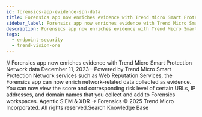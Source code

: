 ```yaml
---
id: forensics-app-evidence-spn-data
title: Forensics app now enriches evidence with Trend Micro Smart Protection Network data
sidebar_label: Forensics app now enriches evidence with Trend Micro Smart Protection Network data
description: Forensics app now enriches evidence with Trend Micro Smart Protection Network data
tags:
  - endpoint-security
  - trend-vision-one
---
```


/*<![CDATA[*/ $('#title').html($('meta[name=map-description]').attr('content')); /*]]>*/ Forensics app now enriches evidence with Trend Micro Smart Protection Network data December 11, 2023—Powered by Trend Micro Smart Protection Network services such as Web Reputation Services, the Forensics app can now enrich network-related data collected as evidence. You can now view the score and corresponding risk level of certain URLs, IP addresses, and domain names that you collect and add to Forensics workspaces. Agentic SIEM & XDR → Forensics © 2025 Trend Micro Incorporated. All rights reserved.Search Knowledge Base